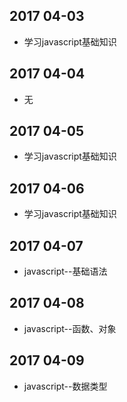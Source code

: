 ## 2017 04-03
* 学习javascript基础知识

## 2017 04-04
* 无

## 2017 04-05
* 学习javascript基础知识

## 2017 04-06
* 学习javascript基础知识

## 2017 04-07
* javascript--基础语法

## 2017 04-08
* javascript--函数、对象

## 2017 04-09
* javascript--数据类型
